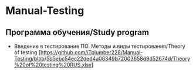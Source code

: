 # Manual-Testing
## Программа обучения/Study program
* Введение в тестирование ПО. Методы и виды тестирования/Theory of testing
 [https://github.com/iTplumber228/Manual-Testing/blob/5b5ebc54ec22ded4a06349b72003658d9d52674d/Theory%20of%20testing%20RUS.xlsx]
